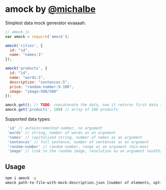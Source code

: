 # amock by [@michalbe](http://github.com/michalbe) #
Simplest data mock generator evaaaah.

```javascript
// amock.js
var amock = require('amock');

amock('cities', {
  id: "id",
  name: "names:1"
});

amock('products', {
  id: "id",
  name: "words:1",
  description: "sentences:5",
  price: "random-number:9-100",
  image: "image:500/500"
});

amock.get(); // TODO: concatenate the data, now it returns first data type only
amock.get('products', 100) // array of 100 products
```

Supported data types:
```javascript
 'id' // autoincremented number, no argument
 'words' // string, number of words as an argument
 'names' // capitalized string, number of names as an argument
 'sentences' // full sentence, number of sentences as an argument
 'random-number' // random number, range as an argument (min-max)
 'image' // link to the random image, resolution as an argument (width/height)
```

## Usage
```bash
npm i amock -g
amock path-to-file-with-mock-description.json [number of elements, optional]
```
